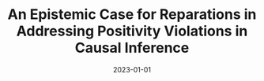 ---
title: "An Epistemic Case for Reparations in Addressing Positivity Violations in Causal Inference"
authors:
 
  - Alexander Williams Tolbert
 
date: "2023-01-01"
publication: " Synthese – (R&R)"
publication_short: " Synthese (R&R)"
publication_types: ["2"] # This is set to "1" to represent a conference paper
url_pdf:  
featured: false
---